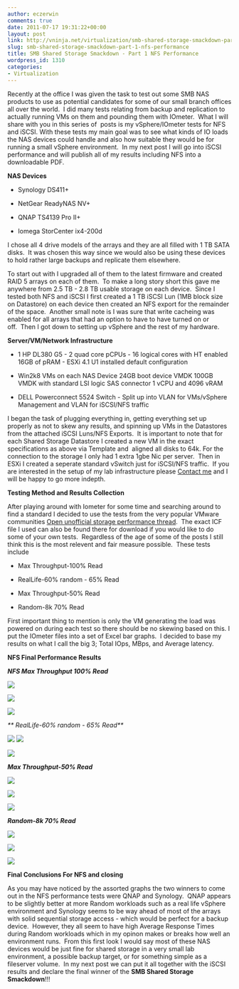 ```yaml
---
author: eczerwin
comments: true
date: 2011-07-17 19:31:22+00:00
layout: post
link: http://vninja.net/virtualization/smb-shared-storage-smackdown-part-1-nfs-performance/
slug: smb-shared-storage-smackdown-part-1-nfs-performance
title: SMB Shared Storage Smackdown - Part 1 NFS Performance
wordpress_id: 1310
categories:
- Virtualization
---
```


Recently at the office I was given the task to test out some SMB NAS products to use as potential candidates for some of our small branch offices all over the world.  I did many tests relating from backup and replication to actually running VMs on them and pounding them with IOmeter.  What I will share with you in this series of  posts is my vSphere/IOmeter tests for NFS and iSCSI. With these tests my main goal was to see what kinds of IO loads the NAS devices could handle and also how suitable they would be for running a small vSphere environment.  In my next post I will go into iSCSI performance and will publish all of my results including NFS into a downloadable PDF.

**NAS Devices**



	
  * Synology DS411+

	
  * NetGear ReadyNAS NV+

	
  * QNAP TS4139 Pro II+

	
  * Iomega StorCenter ix4-200d


I chose all 4 drive models of the arrays and they are all filled with 1 TB SATA disks.  It was chosen this way since we would also be using these devices to hold rather large backups and replicate them elsewhere.

To start out with I upgraded all of them to the latest firmware and created RAID 5 arrays on each of them.  To make a long story short this gave me anywhere from 2.5 TB - 2.8 TB usable storage on each device.  Since I tested both NFS and iSCSI I first created a 1 TB iSCSI Lun (1MB block size on Datastore) on each device then created an NFS export for the remainder of the space.  Another small note is I was sure that write cacheing was enabled for all arrays that had an option to have to have turned on or off.  Then I got down to setting up vSphere and the rest of my hardware.

**Server/VM/Network Infrastructure**



	
  * 1 HP DL380 G5 - 2 quad core pCPUs - 16 logical cores with HT enabled 16GB of pRAM - ESXi 4.1 U1 installed default configuration

	
  * Win2k8 VMs on each NAS Device 24GB boot device VMDK 100GB VMDK with standard LSI logic SAS connector 1 vCPU and 4096 vRAM

	
  * DELL Powerconnect 5524 Switch - Split up into VLAN for VMs/vSphere Management and VLAN for iSCSI/NFS traffic


I began the task of plugging everything in, getting everything set up properly as not to skew any results, and spinning up VMs in the Datastores from the attached iSCSI Luns/NFS Exports.  It is important to note that for each Shared Storage Datastore I created a new VM in the exact specifications as above via Template and  aligned all disks to 64k. For the connection to the storage I only had 1 extra 1gbe Nic per server.  Then in ESXi I created a seperate standard vSwitch just for iSCSI/NFS traffic.  If you are interested in the setup of my lab infrastructure please [Contact me](http://www.twitter.com/eczerwin) and I will be happy to go more indepth.



**Testing Method and Results Collection**

After playing around with Iometer for some time and searching around to find a standard I decided to use the tests from the very popular VMware communities [Open unofficial storage performance thread](http://communities.vmware.com/thread/73745).  The exact ICF file I used can also be found there for download if you would like to do some of your own tests.  Regardless of the age of some of the posts I still think this is the most relevent and fair measure possible.  These tests include



	
  * Max Throughput-100% Read

	
  * RealLife-60% random - 65% Read

	
  * Max Throughput-50% Read

	
  * Random-8k 70% Read


First important thing to mention is only the VM generating the load was powered on during each test so there should be no skewing based on this. I put the IOmeter files into a set of Excel bar graphs.  I decided to base my results on what I call the big 3; Total IOps, MBps, and Average latency.

**NFS Final Performance Results**

_**NFS Max Throughput 100% Read**_

[![](http://vninja.net/wordpress/wp-content/uploads/2011/07/NFS100ReadIOps.jpg)](http://vninja.net/wordpress/wp-content/uploads/2011/07/NFS100ReadIOps.jpg)

[![](http://vninja.net/wordpress/wp-content/uploads/2011/07/NFS100ReadMBps.jpg)](http://vninja.net/wordpress/wp-content/uploads/2011/07/NFS100ReadMBps.jpg)

[![](http://vninja.net/wordpress/wp-content/uploads/2011/07/NFS100ReadART.jpg)](http://vninja.net/wordpress/wp-content/uploads/2011/07/NFS100ReadART.jpg)



_** RealLife-60% random - 65% Read**_

[![](http://vninja.net/wordpress/wp-content/uploads/2011/07/NFS60RandomIOps1.jpg)](http://vninja.net/wordpress/wp-content/uploads/2011/07/NFS60RandomIOps1.jpg)
[![](http://vninja.net/wordpress/wp-content/uploads/2011/07/NFS60RandMBps.jpg)](http://vninja.net/wordpress/wp-content/uploads/2011/07/NFS60RandMBps.jpg)

[![](http://vninja.net/wordpress/wp-content/uploads/2011/07/NFS60RandART.jpg)](http://vninja.net/wordpress/wp-content/uploads/2011/07/NFS60RandART.jpg)





_**Max Throughput-50% Read**_

[![](http://vninja.net/wordpress/wp-content/uploads/2011/07/NFS50ReadIOps.jpg)](http://vninja.net/wordpress/wp-content/uploads/2011/07/NFS50ReadIOps.jpg)

[![](http://vninja.net/wordpress/wp-content/uploads/2011/07/NFS50ReadMBps.jpg)](http://vninja.net/wordpress/wp-content/uploads/2011/07/NFS50ReadMBps.jpg)

[![](http://vninja.net/wordpress/wp-content/uploads/2011/07/NFS50ReadART.jpg)](http://vninja.net/wordpress/wp-content/uploads/2011/07/NFS50ReadART.jpg)





_**Random-8k 70% Read**_

[![](http://vninja.net/wordpress/wp-content/uploads/2011/07/NFS70RandIOps.jpg)](http://vninja.net/wordpress/wp-content/uploads/2011/07/NFS70RandIOps.jpg)

[![](http://vninja.net/wordpress/wp-content/uploads/2011/07/NFS70RandMBps.jpg)](http://vninja.net/wordpress/wp-content/uploads/2011/07/NFS70RandMBps.jpg)

[![](http://vninja.net/wordpress/wp-content/uploads/2011/07/NFS70RandART.jpg)](http://vninja.net/wordpress/wp-content/uploads/2011/07/NFS70RandART.jpg)



**Final Conclusions For NFS and closing**

As you may have noticed by the assorted graphs the two winners to come out in the NFS performance tests were QNAP and Synology.  QNAP appears to be slightly better at more Random workloads such as a real life vSphere environment and Synology seems to be way ahead of most of the arrays with solid sequential storage access - which would be perfect for a backup device.  However, they all seem to have high Average Response Times during Random workloads which in my opinon makes or breaks how well an environment runs.  From this first look I would say most of these NAS devices would be just fine for shared storage in a very small lab environment, a possible backup target, or for something simple as a fileserver volume.  In my next post we can put it all together with the iSCSI results and declare the final winner of the **SMB Shared Storage Smackdown**!!!


